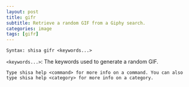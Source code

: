 ```yaml
---
layout: post
title: gifr
subtitle: Retrieve a random GIF from a Giphy search.
categories: image
tags: [gifr]
---
```


`Syntax: shisa gifr <keywords...>`

`<keywords...>`: The keywords used to generate a random GIF.

```
Type shisa help <command> for more info on a command. You can also type shisa help <category> for more info on a category.
```